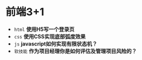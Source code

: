 # 前端3+1
- `html` **使用H5写一个登录页**
- `css` **使用CSS实现底部弧度效果**
- `js` **javascript如何实现有限状态机？**
- `软技能` **作为项目经理你是如何评估及管理项目风险的？**

